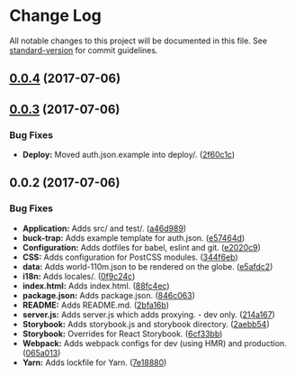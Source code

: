 # Change Log

All notable changes to this project will be documented in this file. See [standard-version](https://github.com/conventional-changelog/standard-version) for commit guidelines.

<a name="0.0.4"></a>
## [0.0.4](https://github.com/nens/tachtigdagen/compare/v0.0.3...v0.0.4) (2017-07-06)



<a name="0.0.3"></a>
## [0.0.3](https://github.com/nens/tachtigdagen/compare/v0.0.2...v0.0.3) (2017-07-06)


### Bug Fixes

* **Deploy:** Moved auth.json.example into deploy/. ([2f60c1c](https://github.com/nens/tachtigdagen/commit/2f60c1c))



<a name="0.0.2"></a>
## 0.0.2 (2017-07-06)


### Bug Fixes

* **Application:** Adds src/ and test/. ([a46d989](https://github.com/nens/tachtigdagen/commit/a46d989))
* **buck-trap:** Adds example template for auth.json. ([e57464d](https://github.com/nens/tachtigdagen/commit/e57464d))
* **Configuration:** Adds dotfiles for babel, eslint and git. ([e2020c9](https://github.com/nens/tachtigdagen/commit/e2020c9))
* **CSS:** Adds configuration for PostCSS modules. ([344f6eb](https://github.com/nens/tachtigdagen/commit/344f6eb))
* **data:** Adds world-110m.json to be rendered on the globe. ([e5afdc2](https://github.com/nens/tachtigdagen/commit/e5afdc2))
* **i18n:** Adds locales/. ([0f9c24c](https://github.com/nens/tachtigdagen/commit/0f9c24c))
* **index.html:** Adds index.html. ([88fc4ec](https://github.com/nens/tachtigdagen/commit/88fc4ec))
* **package.json:** Adds package.json. ([846c063](https://github.com/nens/tachtigdagen/commit/846c063))
* **README:** Adds README.md. ([2bfa16b](https://github.com/nens/tachtigdagen/commit/2bfa16b))
* **server.js:** Adds server.js which adds proxying. - dev only. ([214a167](https://github.com/nens/tachtigdagen/commit/214a167))
* **Storybook:** Adds storybook.js and storybook directory. ([2aebb54](https://github.com/nens/tachtigdagen/commit/2aebb54))
* **Storybook:** Overrides for React Storybook. ([6cf33bb](https://github.com/nens/tachtigdagen/commit/6cf33bb))
* **Webpack:** Adds webpack configs for dev (using HMR) and production. ([065a013](https://github.com/nens/tachtigdagen/commit/065a013))
* **Yarn:** Adds lockfile for Yarn. ([7e18880](https://github.com/nens/tachtigdagen/commit/7e18880))

